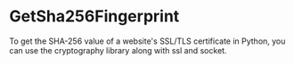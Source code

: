 # GetSha256Fingerprint
To get the SHA-256 value of a website's SSL/TLS certificate in Python, you can use the cryptography library along with ssl and socket.
